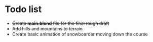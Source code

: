 # Todo list

+ ~~Create **main.blend** file for the final rough draft~~
+ ~~Add hills and mountains to terrain~~
+ Create basic animation of snowboarder moving down the course
